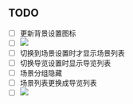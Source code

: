 ## TODO

- [ ] 更新背景设置图标
- [ ] ![](Pasted%20image%2020240403093241.png)
- [ ] 切换到场景设置时才显示场景列表
- [ ] 切换导览设置时显示导览列表
- [ ] 场景分组隐藏
- [ ] 场景列表更换成导览列表
- [ ] ![](Pasted%20image%2020240403094243.png)
